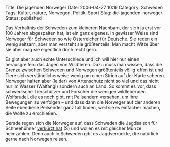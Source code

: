 Title: Die jagenden Norweger
Date: 2006-04-27 10:19
Category: Schweden
Tags: Kultur, nature, Norwegen, Politik, Sport
Slug: die-jagenden-norweger
Status: published

Das Verhältnis der Schweden zum kleineren Nachbarn, der sich ja erst vor
100 Jahren abgespalten hat, ist ein ganz eigenes. In gewisser Weise sind
Norweger für Schweden so wie Österreicher für Deutsche. Sie reden ein
wenig seltsam, aber man versteht sie größtenteils. Man macht Witze über
sie aber mag sie eigentlich doch recht gern.

Es gibt aber auch echte Unterschiede und ich will hier nur einen
herausgreifen: das Jagen von Wildtieren. Dazu muss man wissen, dass die
Grenze zwischen Schweden und Norwegen größtenteils völlig offen ist und
Tiere sich verständlicherweise wenig um einen Strich auf der Karte
scheren. Norweger halten aber (leider) von Artenschutz nicht so viel und
das nicht nur im Wasser (Walfang!) sondern auch an Land. So kommt es
vor, dass schwedische Tierschützer und Forscher die wenigen wildlebenden
Wolfsrudel, die es noch gibt, mit Peilsendern versehen, um ihre
Bewegungen zu verfolgen – und dass dann die Norweger auf der anderen
Seite ebendiese Peilsender ganz toll finden, weil sie es einfacher
machen, die Wölfe zu erschießen.

Gerade regen sich die Norweger auf, dass Schweden die Jagdsaison für
Schneehühner [verkürzt
hat](http://www.svd.se/dynamiskt/inrikes/did_12491958.asp) (S) und
wollen es mit gleicher Münze heimzahlen. Denn auch in Schweden gibt es
Jagdverrückte, die natürlich gerne nach Norwegen reisen.

